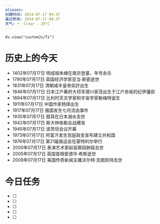 ```yaml
---
aliases: 
创建时间: 2024-07-17 04:37
最近修改: 2024-07-17 04:37
天气: ☀️  Clear ，29°C 
---
```



```dataviewjs
dv.view("customJs/Ti")
```
#  历史上的今天
- 1402年07月17日 明成祖朱棣在南京登基，年号永乐
- 1790年07月17日 英国经济学家亚当·斯密逝世
- 1831年07月17日 清朝咸丰皇帝奕詝出生
- 1846年07月17日 日本江户幕府大将军德川家茂出生于江户赤坂的纪伊藩邸
- 1894年07月17日 比利时天文学家和宇宙学家勒梅特诞生
- 1911年07月17日 中国作家杨绛出生
- 1917年07月17日 俄国发生七月流血事件
- 1935年07月17日 聂耳在日本溺水去世
- 1942年07月17日 斯大林格勒会战爆发
- 1945年07月17日 波茨坦会议开幕
- 1973年07月17日 阿富汗发生宫庭政变宣布建立共和国
- 1976年07月17日 第21届奥运会在蒙特利尔举行
- 2000年07月17日 表演艺术家赵丽蓉因肺癌去世
- 2005年07月17日 英国首相爱德华·希斯逝世
- 2009年07月17日 美国传奇新闻主播沃尔特·克朗凯特去世

# 今日任务
- [ ] 
- [ ] 
- [ ] 
- [ ] 
- [ ] 






























































































































































































































































































































































































































































































































































































































































































































































































































































































































































































































































































































































































































































































































































































































































































































































































































































































































































































































































































































































































































































































































































































































































































































































































































































































































































































































































































































































































































































































































































































































































































































































































































































































































































































































































































































































































































































































































































































































































































































































































































































































































































































































































































































































































































































































































































































































































































































































































































































































































































































































































































































































































































































































































































































































































































































































































































































































































































































































































































































































































































































































































































































































































































































































































































































































































































































































































































































































































































































































































































































































































































































































































































































































































































































































































































































































































































































































































































































































































































































































































































































































































































































































































































































































































































































































































































































































































































































































































































































































































































































































































































































































































































































































































































































































































































































































































































































































































































































































































































































































































































































































































































































































































































































































































































































































































































































































































































































































































































































































































































































































































































































































































































































































































































































































































































































































































































































































































































































































































































































































































































































































































































































































































































































































































































































































































































































































































































































































































































































































































































































































































































































































































































































































































































































































































































































































































































































































































































































































































































































































































































































































































































































































































































































































































































































































































































































































































































































































































































































































































































































































































































































































































































































































































































































































































































































































































































































































































































































































































































































































































































































































































































































































































































































































































































































































































































































































































































































































































































































































































































































































































































































































































































































































































































































































































































































































































































































































































































































































































































































































































































































































































































































































































































































































































































































































































































































































































































































































































































































































































































































































































































































































































































































































































































































































































































































































































































































































































































































































































































































































































































































































































































































































































































































































































































































































































































































































































































































































































































































































































































































































































































































































































































































































































































































































































































































































































































































































































































































































































































































































































































































































































































































































































































































































































































































































































































































































































































































































































































































































































































































































































































































































































































































































































































































































































































































































































































































































































































































































































































































































































































































































































































































































































































































































































































































































































































































































































































































































































































































































































































































































































































































































































































































































































































































































































































































































































































































































































































































































































































































































































































































































































































































































































































































































































































































































































































































































































































































































































































































































































































































































































































































































































































































































































































































































































































































































































































































































































































































































































































































































































































































































































































































































































































































































































































































































































































































































































































































































































































































































































































































































































































































































































































































































































































































































































































































































































































































































































































































































































































































































































































































































































































































































































































































































































































































































































































































































































































































































































































































































































































































































































































































































































































































































































































































































































































































































































































































































































































































































































































































































































































































































































































































































































































































































































































































































































































































































































































































































































































































































































































































































































































































































































































































































































































































































































































































































































































































































































































































































































































































































































































































































































































































































































































































































































































































































































































































































































































































































































































































































































































































































































































































































































































































































































































































































































































































































































































































































































































































































































































































































































































































































































































































































































































































































































































































































































































































































































































































































































































































































































































































































































































































































































































































































































































































































































































































































































































































































































































































































































































































































































































































































































































































































































































































































































































































































































































































































































































































































































































































































































































































































































































































































































































































































































































































































































































































































































































































































































































































































































































































































































































































































































































































































































































































































































































































































































































































































































































































































































































































































































































































































































































































































































































































































































































































































































































































































































































































































































































































































































































































































































































































































































































































































































































































































































































































































































































































































































































































































































































































































































































































































































































































































































































































































































































































































































































































































































































































































































































































































































































































































































































































































































































































































































































































































































































































































































































































































































































































































































































































































































































































































































































































































































































































































































































































































































































































































































































































































































































































































































































































































































































































































































































































































































































































































































































































































































































































































































































































































































































































































































































































































































































































































































































































































































































































































































































































































































































































































































































































































































































































































































































































































































































































































































































































































































































































































































































































































































































































































































































































































































































































































































































































































































































































































































































































































































































































































































































































































































































































































































































































































































































































































































































































































































































































































































































































































































































































































































































































































































































































































































































































































































































































































































